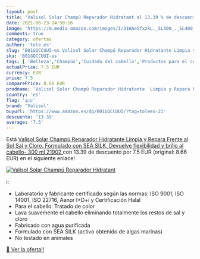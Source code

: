 ```yaml
---
layout: post
title: 'Valisol Solar Champú Reparador Hidratant al 13.39 % de descuento'
date: 2021-06-23 14:50:16
image: 'https://m.media-amazon.com/images/I/31HAe5fxzkL._SL500_._SL400_.jpg'
comments: true
category: ofertas
author: 'tole.es'
slug: 'B01GQCCUUI-es Valisol Solar Champú Reparador Hidratante Limpia y Repara...'
sku: 'B01GQCCUUI-es'
tags: [ 'Belleza','Champús','Cuidado del cabello','Productos para el cuidado del cabello','champú','valisol', ]
actualPrice: 7.5 EUR
currency: EUR
price: 7.5
comparePrice: 8.66 EUR
prodname: 'Valisol Solar Champú Reparador Hidratante  Limpia y Repara Frente al Sol  Sal y Cloro. Formulado con SEA SILK. Devuelve flexibilidad y brillo al cabello- 300 ml  21902 '
country: 'es'
flag: '🇪🇸'
brand: 'Valisol'
buyurl: 'https://www.amazon.es/dp/B01GQCCUUI/?tag=tolees-21'
descuento: '13.39'
average: '7.5'
---
```


Está [Valisol Solar Champú Reparador Hidratante  Limpia y Repara Frente al Sol  Sal y Cloro. Formulado con SEA SILK. Devuelve flexibilidad y brillo al cabello- 300 ml  21902 ](https://www.amazon.es/dp/B01GQCCUUI/?tag=tolees-21) con 13.39 de descuento por 7.5 EUR (original: 8.66 EUR) en el siguiente enlace!

[![Valisol Solar Champú Reparador Hidratant](https://m.media-amazon.com/images/I/31HAe5fxzkL._SL500_._SL400_.jpg)](https://www.amazon.es/dp/B01GQCCUUI/?tag=tolees-21)

ℹ️:

- Laboratorio y fabricante certificado según las normas: ISO 9001, ISO 14001, ISO 22716, Aenor I+D+i y Certificación Halal
- Para el cabello: Tratado de color
- Lava suavemente el cabello eliminando totalmente los restos de sal y cloro
- Fabricado con agua purificada
- Formulado con SEA SILK (activo obtenido de algas marinas)
- No testado en animales

[🛒 Ver la oferta!!](https://www.amazon.es/dp/B01GQCCUUI/?tag=tolees-21)
